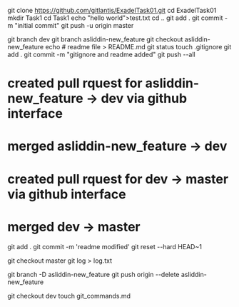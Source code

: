 git clone https://github.com/gitlantis/ExadelTask01.git
cd ExadelTask01
mkdir Task1
cd Task1
echo "hello world">test.txt
cd ..
git add .
git commit -m "initial commit"
git push -u origin master

git branch dev
git branch asliddin-new_feature
git checkout asliddin-new_feature
echo # readme file > README.md
git status
touch .gitignore
git add .
git commit -m "gitignore and readme added"
git push --all

# created pull rquest for asliddin-new_feature -> dev via github interface
# merged asliddin-new_feature -> dev

# created pull rquest for dev -> master via github interface
# merged dev -> master

git add .
git commit -m 'readme modified'
git reset --hard HEAD~1

git checkout master
git log > log.txt

git branch -D asliddin-new_feature
git push origin --delete asliddin-new_feature

git checkout dev
touch git_commands.md
